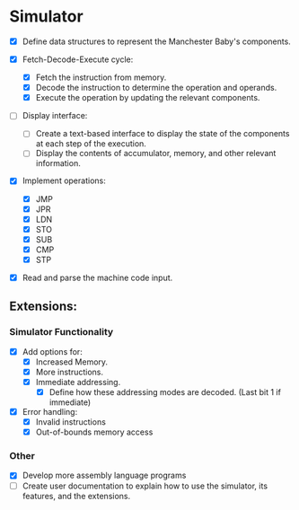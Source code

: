 # Simulator

- [X] Define data structures to represent the Manchester Baby's components.

- [X] Fetch-Decode-Execute cycle:
   - [X] Fetch the instruction from memory.
   - [X] Decode the instruction to determine the operation and operands.
   - [X] Execute the operation by updating the relevant components.

- [ ] Display interface:
   - [ ] Create a text-based interface to display the state of the components at each step of the execution.
   - [ ] Display the contents of accumulator, memory, and other relevant information.

- [X] Implement operations:
   - [X] JMP
   - [X] JPR
   - [X] LDN
   - [X] STO
   - [X] SUB
   - [X] CMP
   - [X] STP

- [X] Read and parse the machine code input.

## Extensions:
### Simulator Functionality
- [X] Add options for:
   - [X] Increased Memory.
   - [X] More instructions.
   - [X] Immediate addressing.
      - [X] Define how these addressing modes are decoded. (Last bit 1 if immediate)
- [X] Error handling:
   - [X] Invalid instructions
   - [X] Out-of-bounds memory access

### Other
- [X] Develop more assembly language programs
- [ ] Create user documentation to explain how to use the simulator, its features, and the extensions.
